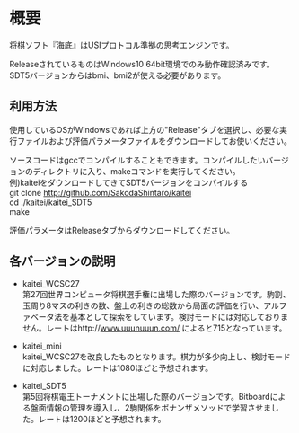 ﻿# 概要
将棋ソフト『海底』はUSIプロトコル準拠の思考エンジンです。

ReleaseされているものはWindows10 64bit環境でのみ動作確認済みです。SDT5バージョンからはbmi、bmi2が使える必要があります。

## 利用方法
使用しているOSがWindowsであれば上方の"Release"タブを選択し、必要な実行ファイルおよび評価パラメータファイルをダウンロードしてお使いください。

ソースコードはgccでコンパイルすることもできます。コンパイルしたいバージョンのディレクトリに入り、makeコマンドを実行してください。  
例)kaiteiをダウンロードしてきてSDT5バージョンをコンパイルする  
  git clone http://github.com/SakodaShintaro/kaitei  
  cd ./kaitei/kaitei_SDT5  
  make  

評価パラメータはReleaseタブからダウンロードしてください。

## 各バージョンの説明
* kaitei_WCSC27  
第27回世界コンピュータ将棋選手権に出場した際のバージョンです。駒割、玉周り8マスの利きの数、盤上の利きの総数から局面の評価を行い、アルファベータ法を基本として探索をしています。検討モードには対応しておりません。レートはhttp://www.uuunuuun.com/ によると715となっています。

* kaitei_mini  
kaitei_WCSC27を改良したものとなります。棋力が多少向上し、検討モードに対応しました。レートは1080ほどと予想されます。

* kaitei_SDT5  
第5回将棋電王トーナメントに出場した際のバージョンです。Bitboardによる盤面情報の管理を導入し、2駒関係をボナンザメソッドで学習させました。レートは1200ほどと予想されます。
